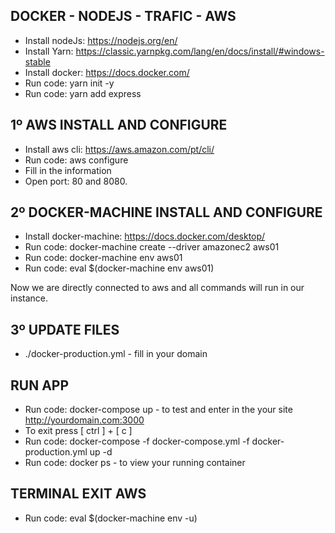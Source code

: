 ## DOCKER - NODEJS - TRAFIC - AWS

- Install nodeJs: https://nodejs.org/en/
- Install Yarn: https://classic.yarnpkg.com/lang/en/docs/install/#windows-stable
- Install docker: https://docs.docker.com/ 
- Run code: yarn init -y
- Run code: yarn add express

## 1º AWS INSTALL AND CONFIGURE
- Install aws cli: https://aws.amazon.com/pt/cli/
- Run code: aws configure
- Fill in the information
- Open port: 80 and 8080.

## 2º DOCKER-MACHINE INSTALL AND CONFIGURE
- Install docker-machine: https://docs.docker.com/desktop/
- Run code: docker-machine create --driver amazonec2 aws01
- Run code: docker-machine env aws01
- Run code: eval $(docker-machine env aws01)

Now we are directly connected to aws and all commands will run in our instance.

## 3º UPDATE FILES
 - ./docker-production.yml - fill in your domain

## RUN APP
- Run code: docker-compose up - to test and enter in the your site http://yourdomain.com:3000
- To exit press [ ctrl ] + [ c ]
- Run code: docker-compose -f docker-compose.yml -f docker-production.yml up -d
- Run code: docker ps - to view your running container

## TERMINAL EXIT AWS
- Run code: eval $(docker-machine env -u)



